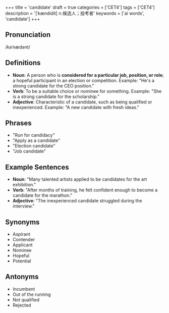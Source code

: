 +++
title = 'candidate'
draft = true
categories = ['CET4']
tags = ['CET4']
description = '[ˈkændidit] n.候选人；投考者'
keywords = ['ai words', 'candidate']
+++

## Pronunciation
/kəˈnædənt/

## Definitions
- **Noun**: A person who is **considered for a particular job, position, or role**; a hopeful participant in an election or competition. Example: "He's a strong candidate for the CEO position."
- **Verb**: To be a suitable choice or nominee for something. Example: "She is a strong candidate for the scholarship."
- **Adjective**: Characteristic of a candidate, such as being qualified or inexperienced. Example: "A new candidate with fresh ideas."

## Phrases
- "Run for candidacy"
- "Apply as a candidate"
- "Election candidate"
- "Job candidate"

## Example Sentences
- **Noun**: "Many talented artists applied to be candidates for the art exhibition."
- **Verb**: "After months of training, he felt confident enough to become a candidate for the marathon."
- **Adjective**: "The inexperienced candidate struggled during the interview."

## Synonyms
- Aspirant
- Contender
- Applicant
- Nominee
- Hopeful
- Potential

## Antonyms
- Incumbent
- Out of the running
- Not qualified
- Rejected
